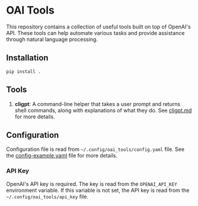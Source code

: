 # OAI Tools

This repository contains a collection of useful tools built on top of OpenAI's API. These tools can help automate various tasks and provide assistance through natural language processing.

## Installation
`pip install .`

## Tools

1. **cligpt**: A command-line helper that takes a user prompt and returns shell commands, along with explanations of what they do. See [cligpt.md](doc/cligpt.md) for more details.

## Configuration
Configuration file is read from `~/.config/oai_tools/config.yaml` file. See the [config-example.yaml](doc/config-example.yaml) file for more details.

### API Key
OpenAI's API key is required. 
The key is read from the `OPENAI_API_KEY` environment variable. If this variable is not set, the API key is read from the `~/.config/oai_tools/api_key` file.
